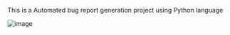 This is a Automated bug report generation project using Python language

![image](https://github.com/user-attachments/assets/7bde622b-891b-4b28-89d2-706c80d906dc)

